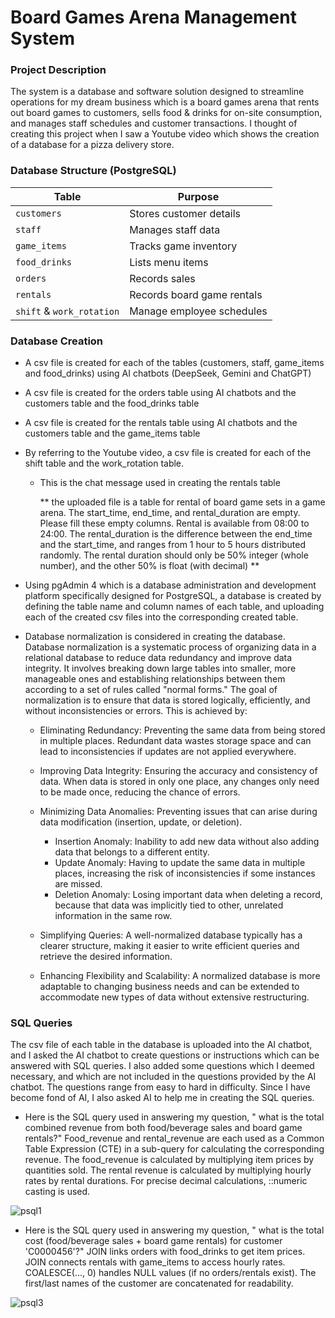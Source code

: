 # Board Games Arena Management System 

### Project Description 

The system is a database and software solution designed to streamline operations for my dream business which is a board games arena that rents out board games to customers, sells food & drinks for on-site consumption, and manages staff schedules and customer transactions. I thought of creating this project when I saw a Youtube video which shows the creation of a database for a pizza delivery store. 

### Database Structure (PostgreSQL)
  
| **Table**               | **Purpose**                                                               |
|-------------------------|---------------------------------------------------------------------------|
| `customers`             | Stores customer details                              |
| `staff`             | Manages staff data                               |
| `game_items`       | Tracks game inventory                          |
| `food_drinks`           | Lists menu items                                               |
| `orders`          | Records sales                                                |
| `rentals`         | Records board game rentals                                    | 
| `shift` & `work_rotation` | Manage employee schedules                                         |

### Database Creation

- A csv file is created for each of the tables (customers, staff, game_items and food_drinks) using AI chatbots (DeepSeek, Gemini and ChatGPT)
- A csv file is created for the orders table using AI chatbots and the customers table and the food_drinks table 
- A csv file is created for the rentals table using AI chatbots and the customers table and the game_items table
- By referring to the Youtube video, a csv file is created for each of the shift table and the work_rotation table.

   - This is the chat message used in creating the rentals table

     ** the uploaded file is a table for rental of board game sets in a game arena. The start_time,  end_time, and rental_duration are empty. Please fill these empty columns. Rental is 
     available from 08:00 to 24:00. The rental_duration is the difference between the end_time and the start_time, and ranges from 1 hour to 5 hours distributed randomly.  The rental 
     duration should only be 50% integer (whole number), and the other 50% is float (with decimal) **

- Using pgAdmin 4 which is a database administration and development platform specifically designed for PostgreSQL, a database is created by defining the table name and column names of each table, and uploading each of the created csv files into the corresponding created table.
- Database normalization is considered in creating the database. Database normalization is a systematic process of organizing data in a relational database to reduce data redundancy and improve data integrity. It involves breaking down large tables into smaller, more manageable ones and establishing relationships between them according to a set of rules called "normal forms." The goal of normalization is to ensure that data is stored logically, efficiently, and without inconsistencies or errors. This is achieved by:

  - Eliminating Redundancy: Preventing the same data from being stored in multiple places. Redundant data wastes storage space and can lead to inconsistencies if updates are not applied everywhere.

  - Improving Data Integrity: Ensuring the accuracy and consistency of data. When data is stored in only one place, any changes only need to be made once, reducing the chance of errors.

  - Minimizing Data Anomalies: Preventing issues that can arise during data modification (insertion, update, or deletion).
     - Insertion Anomaly: Inability to add new data without also adding data that belongs to a different entity.
     - Update Anomaly: Having to update the same data in multiple places, increasing the risk of inconsistencies if some instances are missed.
     - Deletion Anomaly: Losing important data when deleting a record, because that data was implicitly tied to other, unrelated information in the same row.
  - Simplifying Queries: A well-normalized database typically has a clearer structure, making it easier to write efficient queries and retrieve the desired information.
  - Enhancing Flexibility and Scalability: A normalized database is more adaptable to changing business needs and can be extended to accommodate new types of data without extensive restructuring.
 
### SQL Queries  

The csv file of each table in the database is uploaded into the AI chatbot, and I asked the AI chatbot to create questions or instructions which can be answered with SQL queries. I also added some questions which I deemed necessary, and which are not included in the questions provided by the AI chatbot. The questions range from easy to hard in difficulty. Since I have become fond of AI, I also asked AI to help me in creating the SQL queries.    

- Here is the SQL query used in answering my question, " what is the total combined revenue from both food/beverage sales and board game rentals?" Food_revenue and rental_revenue are each used as a Common Table Expression (CTE) in a sub-query for calculating the corresponding revenue. The food_revenue is calculated by multiplying item prices by quantities sold. The rental revenue is calculated by multiplying hourly rates by rental durations. For precise decimal calculations, ::numeric casting is used.
 
![psql1](https://github.com/user-attachments/assets/3c09e6b8-d9cb-4508-a825-f974dd0ea31d)

- Here is the SQL query used in answering my question, " what is the total cost (food/beverage sales + board game rentals) for customer 'C0000456'?" JOIN links orders with food_drinks to get item prices. JOIN connects rentals with game_items to access hourly rates. COALESCE(..., 0) handles NULL values (if no orders/rentals exist). The first/last names of the customer are concatenated for readability.

![psql3](https://github.com/user-attachments/assets/21fbf4fa-c5dc-4f04-b096-ab0482f4dd4c)
